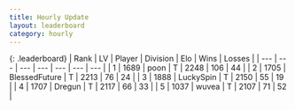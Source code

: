 ```yaml
---
title: Hourly Update
layout: leaderboard
category: hourly
---
```


{: .leaderboard}
| Rank | LV | Player | Division | Elo | Wins | Losses |
| --- | --- | --- | --- | --- | --- | --- |
| <span data-change="0">1</span> | 1689 | <span title="ID: 540690">poon</span> | T | <span data-change="4">2248</span> | <span data-change="1">106</span> | <span data-change="0">44</span> |
| <span data-change="0">2</span> | 1705 | <span title="ID: 692745">BlessedFuture</span> | T | <span data-change="0">2213</span> | <span data-change="0">76</span> | <span data-change="0">24</span> |
| <span data-change="0">3</span> | 1888 | <span title="ID: 498412">LuckySpin</span> | T | <span data-change="0">2150</span> | <span data-change="0">55</span> | <span data-change="0">19</span> |
| <span data-change="0">4</span> | 1707 | <span title="ID: 337810">Dregun</span> | T | <span data-change="0">2117</span> | <span data-change="0">66</span> | <span data-change="0">33</span> |
| <span data-change="0">5</span> | 1037 | <span title="ID: 740957">wuvea</span> | T | <span data-change="0">2107</span> | <span data-change="0">71</span> | <span data-change="0">52</span> |